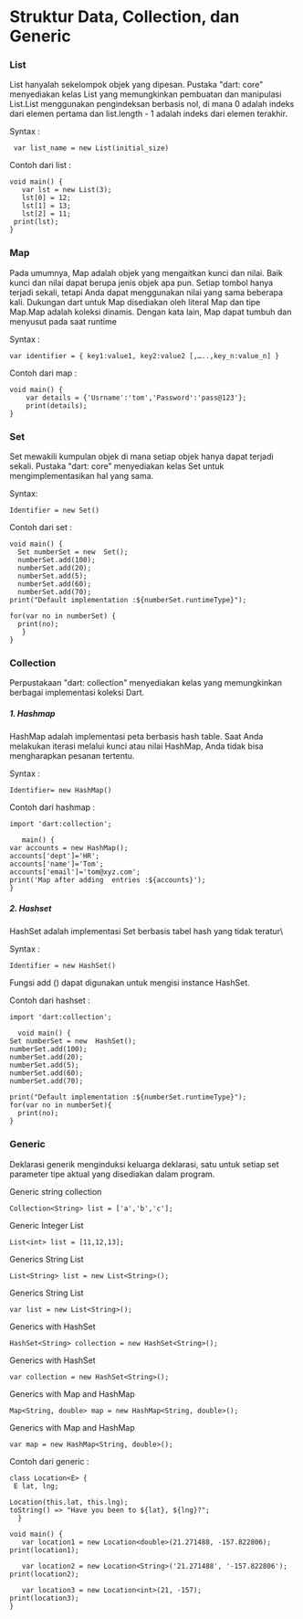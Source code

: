  # Struktur Data, Collection, dan Generic #

### List ###

List hanyalah sekelompok objek yang dipesan. Pustaka "dart: core" menyediakan kelas List yang memungkinkan pembuatan dan manipulasi List.List menggunakan pengindeksan berbasis nol, di mana 0 adalah indeks dari elemen pertama dan list.length - 1 adalah indeks dari elemen terakhir.

Syntax  :

     var list_name = new List(initial_size)

Contoh dari list :

    void main() { 
       var lst = new List(3); 
       lst[0] = 12; 
       lst[1] = 13; 
       lst[2] = 11; 
     print(lst); 
    }


### Map ###

Pada umumnya, Map adalah objek yang mengaitkan kunci dan nilai. Baik kunci dan nilai dapat berupa jenis objek apa pun. Setiap tombol hanya terjadi sekali, tetapi Anda dapat menggunakan nilai yang sama beberapa kali. Dukungan dart untuk Map disediakan oleh literal Map dan tipe Map.Map adalah koleksi dinamis. Dengan kata lain, Map dapat tumbuh dan menyusut pada saat runtime

Syntax :

    var identifier = { key1:value1, key2:value2 [,…..,key_n:value_n] }

Contoh dari map :

    void main() { 
        var details = {'Usrname':'tom','Password':'pass@123'}; 
        print(details); 
    }

### Set ###

Set mewakili kumpulan objek di mana setiap objek hanya dapat terjadi sekali. Pustaka "dart: core" menyediakan kelas Set untuk mengimplementasikan hal yang sama.

Syntax:

    Identifier = new Set()

Contoh dari set :

    void main() { 
      Set numberSet = new  Set(); 
      numberSet.add(100); 
      numberSet.add(20); 
      numberSet.add(5); 
      numberSet.add(60); 
      numberSet.add(70);
    print("Default implementation :${numberSet.runtimeType}");  
   
    for(var no in numberSet) { 
      print(no); 
       } 
    }
    
### Collection ###

Perpustakaan "dart: collection" menyediakan kelas yang memungkinkan berbagai implementasi koleksi Dart. 

##### 1.	Hashmap

HashMap adalah implementasi peta berbasis hash table. Saat Anda melakukan iterasi melalui kunci atau nilai HashMap, Anda tidak bisa mengharapkan pesanan tertentu. 

Syntax :

    Identifier= new HashMap()
    
Contoh dari hashmap :

    import 'dart:collection'; 
  
       main() { 
    var accounts = new HashMap(); 
    accounts['dept']='HR'; 
    accounts['name']='Tom'; 
    accounts['email']='tom@xyz.com'; 
    print('Map after adding  entries :${accounts}'); 
    }

##### 2.	Hashset

HashSet adalah implementasi Set berbasis tabel hash yang tidak teratur\

Syntax :

    Identifier = new HashSet() 
Fungsi add () dapat digunakan untuk mengisi instance HashSet.

Contoh dari hashset :

    import 'dart:collection'; 
      
      void main() { 
    Set numberSet = new  HashSet(); 
    numberSet.add(100); 
    numberSet.add(20); 
    numberSet.add(5); 
    numberSet.add(60); 
    numberSet.add(70); 
    
    print("Default implementation :${numberSet.runtimeType}"); 
    for(var no in numberSet){ 
      print(no); 
    }

### Generic ### 
Deklarasi generik menginduksi keluarga deklarasi, satu untuk setiap set parameter tipe aktual yang disediakan dalam program.


Generic string collection
    
    Collection<String> list = ['a','b','c'];

Generic Integer List
    
    List<int> list = [11,12,13];

Generics String List
    
    List<String> list = new List<String>();

Generics String List
    
    var list = new List<String>();

Generics with HashSet
    
    HashSet<String> collection = new HashSet<String>();

Generics with HashSet
    
    var collection = new HashSet<String>();

Generics with Map and HashMap
    
    Map<String, double> map = new HashMap<String, double>();

Generics with Map and HashMap
    
    var map = new HashMap<String, double>();

Contoh dari generic :

    class Location<E> {
     E lat, lng;
  
    Location(this.lat, this.lng);
    toString() => "Have you been to ${lat}, ${lng}?";
      }

    void main() {
       var location1 = new Location<double>(21.271488, -157.822806);
    print(location1);
  
       var location2 = new Location<String>('21.271488', '-157.822806');
    print(location2);
  
       var location3 = new Location<int>(21, -157);
    print(location3);
    }
